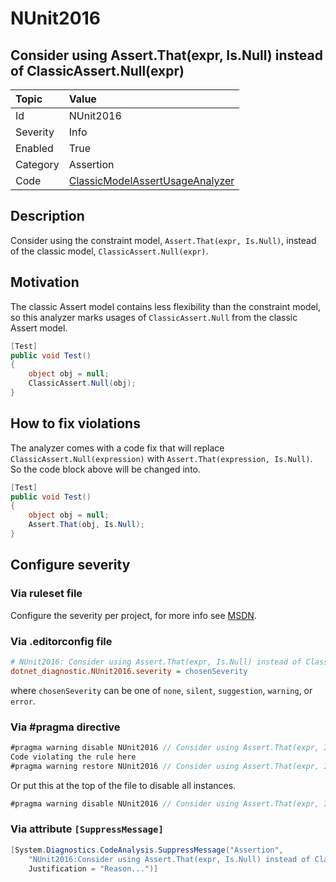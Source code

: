 # NUnit2016

## Consider using Assert.That(expr, Is.Null) instead of ClassicAssert.Null(expr)

| Topic    | Value
| :--      | :--
| Id       | NUnit2016
| Severity | Info
| Enabled  | True
| Category | Assertion
| Code     | [ClassicModelAssertUsageAnalyzer](https://github.com/nunit/nunit.analyzers/blob/4.9.2/src/nunit.analyzers/ClassicModelAssertUsage/ClassicModelAssertUsageAnalyzer.cs)

## Description

Consider using the constraint model, `Assert.That(expr, Is.Null)`, instead of the classic model,
`ClassicAssert.Null(expr)`.

## Motivation

The classic Assert model contains less flexibility than the constraint model,
so this analyzer marks usages of `ClassicAssert.Null` from the classic Assert model.

```csharp
[Test]
public void Test()
{
    object obj = null;
    ClassicAssert.Null(obj);
}
```

## How to fix violations

The analyzer comes with a code fix that will replace `ClassicAssert.Null(expression)` with
`Assert.That(expression, Is.Null)`. So the code block above will be changed into.

```csharp
[Test]
public void Test()
{
    object obj = null;
    Assert.That(obj, Is.Null);
}
```

<!-- start generated config severity -->
## Configure severity

### Via ruleset file

Configure the severity per project, for more info see
[MSDN](https://learn.microsoft.com/en-us/visualstudio/code-quality/using-rule-sets-to-group-code-analysis-rules?view=vs-2022).

### Via .editorconfig file

```ini
# NUnit2016: Consider using Assert.That(expr, Is.Null) instead of ClassicAssert.Null(expr)
dotnet_diagnostic.NUnit2016.severity = chosenSeverity
```

where `chosenSeverity` can be one of `none`, `silent`, `suggestion`, `warning`, or `error`.

### Via #pragma directive

```csharp
#pragma warning disable NUnit2016 // Consider using Assert.That(expr, Is.Null) instead of ClassicAssert.Null(expr)
Code violating the rule here
#pragma warning restore NUnit2016 // Consider using Assert.That(expr, Is.Null) instead of ClassicAssert.Null(expr)
```

Or put this at the top of the file to disable all instances.

```csharp
#pragma warning disable NUnit2016 // Consider using Assert.That(expr, Is.Null) instead of ClassicAssert.Null(expr)
```

### Via attribute `[SuppressMessage]`

```csharp
[System.Diagnostics.CodeAnalysis.SuppressMessage("Assertion",
    "NUnit2016:Consider using Assert.That(expr, Is.Null) instead of ClassicAssert.Null(expr)",
    Justification = "Reason...")]
```
<!-- end generated config severity -->
